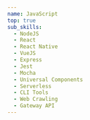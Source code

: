 ```yaml
---
name: JavaScript
top: true
sub_skills:
  - NodeJS
  - React
  - React Native
  - VueJS
  - Express
  - Jest
  - Mocha
  - Universal Components
  - Serverless
  - CLI Tools
  - Web Crawling
  - Gateway API
---
```

